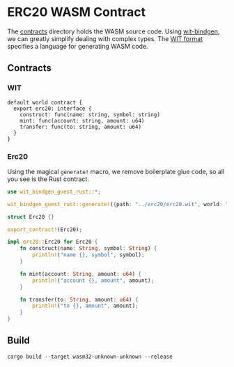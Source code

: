 # ERC20 WASM Contract

The [contracts](contracts) directory holds the WASM source code.
Using [wit-bindgen](https://github.com/bytecodealliance/wit-bindgen), we can greatly simplify dealing with complex types.
The [WIT format](https://github.com/WebAssembly/component-model/blob/main/design/mvp/WIT.md) specifies a language for generating WASM code. 

## Contracts

### WIT

```wit
default world contract {
  export erc20: interface {
    construct: func(name: string, symbol: string)
    mint: func(account: string, amount: u64)
    transfer: func(to: string, amount: u64)
  }
}
```

### Erc20

Using the magical `generate!` macro, we remove boilerplate glue code, so all you see is the Rust contract. 

```rust
use wit_bindgen_guest_rust::*;

wit_bindgen_guest_rust::generate!({path: "../erc20/erc20.wit", world: "erc20"});

struct Erc20 {}

export_contract!(Erc20);

impl erc20::Erc20 for Erc20 {
    fn construct(name: String, symbol: String) {
        println!("name {}, symbol", symbol);
    }

    fn mint(account: String, amount: u64) {
        println!("account {}, amount", amount);
    }

    fn transfer(to: String, amount: u64) {
        println!("to {}, amount", amount);
    }
}
```

## Build
```shell
cargo build --target wasm32-unknown-unknown --release
```